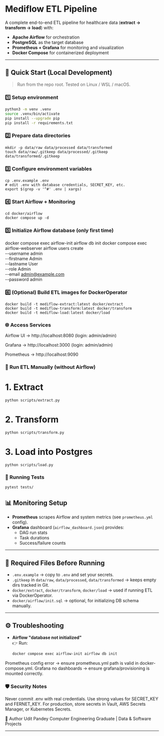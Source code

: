 # Mediflow ETL Pipeline

A complete end-to-end ETL pipeline for healthcare data (**extract → transform → load**) with:

- **Apache Airflow** for orchestration  
- **PostgreSQL** as the target database  
- **Prometheus + Grafana** for monitoring and visualization  
- **Docker Compose** for containerized deployment  

---

## 🚀 Quick Start (Local Development)

> Run from the repo root. Tested on Linux / WSL / macOS.

### 1️⃣ Setup environment
```bash
python3 -m venv .venv
source .venv/bin/activate
pip install --upgrade pip
pip install -r requirements.txt
```

### 2️⃣ Prepare data directories
```
mkdir -p data/raw data/processed data/transformed
touch data/raw/.gitkeep data/processed/.gitkeep data/transformed/.gitkeep
```

### 3️⃣ Configure environment variables
```
cp .env.example .env
# edit .env with database credentials, SECRET_KEY, etc.
export $(grep -v '^#' .env | xargs)
```

### 4️⃣ Start Airflow + Monitoring
```
cd docker/airflow
docker compose up -d
```

### 5️⃣ Initialize Airflow database (only first time)
docker compose exec airflow-init airflow db init
docker compose exec airflow-webserver airflow users create \
  --username admin \
  --firstname Admin \
  --lastname User \
  --role Admin \
  --email admin@example.com \
  --password admin

### 6️⃣ (Optional) Build ETL images for DockerOperator
```
docker build -t mediflow-extract:latest docker/extract
docker build -t mediflow-transform:latest docker/transform
docker build -t mediflow-load:latest docker/load
```

### 🌐 Access Services

Airflow UI → http://localhost:8080
 (login: admin/admin)

Grafana → http://localhost:3000
 (login: admin/admin)

Prometheus → http://localhost:9090

### 🔄 Run ETL Manually (without Airflow)
# 1. Extract
```
python scripts/extract.py
```

# 2. Transform
```
python scripts/transform.py
```

# 3. Load into Postgres
```
python scripts/load.py
```

### 🧪 Running Tests
```
pytest tests/
```

## 📊 Monitoring Setup

- **Prometheus** scrapes Airflow and system metrics (see `prometheus.yml` config).
- **Grafana** dashboard (`airflow_dashboard.json`) provides:
  - DAG run stats  
  - Task durations  
  - Success/failure counts  

---

## 📂 Required Files Before Running

- `.env.example` → copy to `.env` and set your secrets.  
- `.gitkeep` in `data/raw`, `data/processed`, `data/transformed` → keeps empty dirs tracked in Git.  
- `docker/extract`, `docker/transform`, `docker/load` → used if running ETL via DockerOperator.  
- `docker/airflow/init.sql` → optional, for initializing DB schema manually.  

---

## ⚙️ Troubleshooting

- **Airflow "database not initialized"**  
  👉 Run:  
  ```bash
  docker compose exec airflow-init airflow db init

Prometheus config error → ensure prometheus.yml path is valid in docker-compose.yml.
Grafana no dashboards → ensure grafana/provisioning is mounted correctly.

### 🛡️ Security Notes

Never commit .env with real credentials.
Use strong values for SECRET_KEY and FERNET_KEY.
For production, store secrets in Vault, AWS Secrets Manager, or Kubernetes Secrets.



👤 Author
Udit Pandey
Computer Engineering Graduate | Data & Software Projects

---
